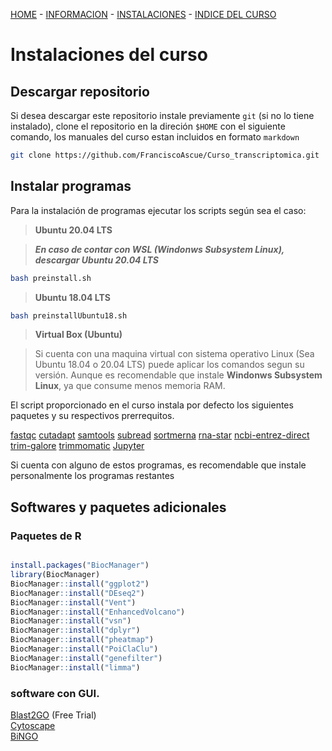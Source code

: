 [HOME](README.md) - [INFORMACION](README.md#organizador) - [INSTALACIONES](materiales.md) - [INDICE DEL CURSO](Indice.md)


Instalaciones del curso
=====================

## Descargar repositorio

Si desea descargar este repositorio instale previamente `git` (si no lo tiene instalado), clone el repositorio en la direción `$HOME` con el siguiente comando, los manuales del curso estan incluidos en formato `markdown`
```bash
git clone https://github.com/FranciscoAscue/Curso_transcriptomica.git   
```
## Instalar programas

Para la instalación de programas ejecutar los scripts según sea el caso:

>**Ubuntu 20.04 LTS**

>***En caso de contar con WSL (Windonws Subsystem Linux), descargar Ubuntu 20.04 LTS***

```bash
bash preinstall.sh
```

>**Ubuntu 18.04 LTS**

```bash 
bash preinstallUbuntu18.sh
```

>**Virtual Box (Ubuntu)**   

>Si cuenta con una maquina virtual con sistema operativo Linux (Sea Ubuntu 18.04 o 20.04 LTS) puede aplicar los comandos segun su versión. Aunque es recomendable que  instale **Windonws Subsystem Linux**, ya que consume menos memoria RAM.

El script proporcionado en el curso instala por defecto los siguientes paquetes y su respectivos prerrequitos.  

[fastqc](https://github.com/s-andrews/FastQC) [cutadapt](https://github.com/marcelm/cutadapt) [samtools](https://github.com/samtools/samtools) [subread](https://github.com/torkian/subread-1.6.1) [sortmerna](https://bioinfo.lifl.fr/RNA/sortmerna/) [rna-star](https://github.com/alexdobin/STAR) [ncbi-entrez-direct](https://www.ncbi.nlm.nih.gov/books/NBK25501/) [trim-galore](https://github.com/FelixKrueger/TrimGalore) [trimmomatic](https://github.com/timflutre/trimmomatic) [Jupyter](https://github.com/jupyter)


Si cuenta con alguno de estos programas, es recomendable que instale personalmente los programas restantes

## Softwares y paquetes adicionales

### Paquetes de R
```r

install.packages("BiocManager")
library(BiocManager)
BiocManager::install("ggplot2")
BiocManager::install("DEseq2")
BiocManager::install("Vent")
BiocManager::install("EnhancedVolcano")
BiocManager::install("vsn")
BiocManager::install("dplyr")
BiocManager::install("pheatmap")
BiocManager::install("PoiClaClu")
BiocManager::install("genefilter")
BiocManager::install("limma")

```

### software con GUI.

[Blast2GO](https://www.blast2go.com/) (Free Trial)    
[Cytoscape](https://cytoscape.org/)     
[BiNGO](https://www.psb.ugent.be/cbd/papers/BiNGO/Home.html)   

